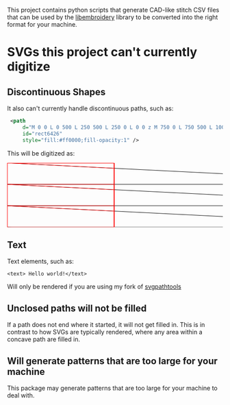 This project contains python scripts that generate CAD-like stitch CSV files that can be
used by the [libembroidery](https://github.com/Embroidermodder/Embroidermodder) library to be converted into the right format for your machine.

SVGs this project can't currently digitize
==============

Discontinuous Shapes
--------------------

It also can't currently handle discontinuous paths, such as:

```svg
 <path
     d="M 0 0 L 0 500 L 250 500 L 250 0 L 0 0 z M 750 0 L 750 500 L 1000 500 L 1000 0 L 750 0 z "
     id="rect6426"
     style="fill:#ff0000;fill-opacity:1" />
```

This will be digitized as:

<svg baseProfile="tiny" height="100%" version="1.2" width="100%" xmlns="http://www.w3.org/2000/svg" xmlns:ev="http://www.w3.org/2001/xml-events" xmlns:xlink="http://www.w3.org/1999/xlink"><defs /><line stroke="black" stroke-width="1.0" x1="0.0" x2="1000.0" y1="0.0" y2="50.0" /><path d="M 0 0 L 0 500 L 250 500 L 250 0 L 0 0 z M 750 0 L 750 500 L 1000 500 L 1000 0 L 750 0 z " fill="none" stroke="rgb(100%,0%,0%)" /><path d="M 0 0 L 0 500 L 250 500 L 250 0 L 0 0 z M 750 0 L 750 500 L 1000 500 L 1000 0 L 750 0 z " fill="none" stroke="rgb(100%,0%,0%)" /><path d="M 0 0 L 0 500 L 250 500 L 250 0 L 0 0 z M 750 0 L 750 500 L 1000 500 L 1000 0 L 750 0 z " fill="none" stroke="rgb(100%,0%,0%)" /><path d="M 0 0 L 0 500 L 250 500 L 250 0 L 0 0 z M 750 0 L 750 500 L 1000 500 L 1000 0 L 750 0 z " fill="none" stroke="rgb(100%,0%,0%)" /><path d="M 0 0 L 0 500 L 250 500 L 250 0 L 0 0 z M 750 0 L 750 500 L 1000 500 L 1000 0 L 750 0 z " fill="none" stroke="rgb(100%,0%,0%)" /><path d="M 0 0 L 0 500 L 250 500 L 250 0 L 0 0 z M 750 0 L 750 500 L 1000 500 L 1000 0 L 750 0 z " fill="none" stroke="rgb(100%,0%,0%)" /><path d="M 0 0 L 0 500 L 250 500 L 250 0 L 0 0 z M 750 0 L 750 500 L 1000 500 L 1000 0 L 750 0 z " fill="none" stroke="rgb(100%,0%,0%)" /><path d="M 0 0 L 0 500 L 250 500 L 250 0 L 0 0 z M 750 0 L 750 500 L 1000 500 L 1000 0 L 750 0 z " fill="none" stroke="rgb(100%,0%,0%)" /><circle cx="0.0" cy="0.0" r="1.0" /><circle cx="250.0" cy="12.5" r="1.0" /><circle cx="750.0" cy="37.5" r="1.0" /><circle cx="1000.0" cy="50.0" r="1.0" /><line stroke="rgb(100%,0%,0%)" stroke-width="1.0" x1="0.0" x2="250.0" y1="0.0" y2="12.5" /><line stroke="black" stroke-width="1.0" x1="1000.0" x2="0.0" y1="50.0" y2="50.0" /><path d="M 0 0 L 0 500 L 250 500 L 250 0 L 0 0 z M 750 0 L 750 500 L 1000 500 L 1000 0 L 750 0 z " fill="none" stroke="rgb(100%,0%,0%)" /><path d="M 0 0 L 0 500 L 250 500 L 250 0 L 0 0 z M 750 0 L 750 500 L 1000 500 L 1000 0 L 750 0 z " fill="none" stroke="rgb(100%,0%,0%)" /><path d="M 0 0 L 0 500 L 250 500 L 250 0 L 0 0 z M 750 0 L 750 500 L 1000 500 L 1000 0 L 750 0 z " fill="none" stroke="rgb(100%,0%,0%)" /><path d="M 0 0 L 0 500 L 250 500 L 250 0 L 0 0 z M 750 0 L 750 500 L 1000 500 L 1000 0 L 750 0 z " fill="none" stroke="rgb(100%,0%,0%)" /><path d="M 0 0 L 0 500 L 250 500 L 250 0 L 0 0 z M 750 0 L 750 500 L 1000 500 L 1000 0 L 750 0 z " fill="none" stroke="rgb(100%,0%,0%)" /><path d="M 0 0 L 0 500 L 250 500 L 250 0 L 0 0 z M 750 0 L 750 500 L 1000 500 L 1000 0 L 750 0 z " fill="none" stroke="rgb(100%,0%,0%)" /><path d="M 0 0 L 0 500 L 250 500 L 250 0 L 0 0 z M 750 0 L 750 500 L 1000 500 L 1000 0 L 750 0 z " fill="none" stroke="rgb(100%,0%,0%)" /><path d="M 0 0 L 0 500 L 250 500 L 250 0 L 0 0 z M 750 0 L 750 500 L 1000 500 L 1000 0 L 750 0 z " fill="none" stroke="rgb(100%,0%,0%)" /><circle cx="0.0" cy="50.0" r="1.0" /><circle cx="250.0" cy="50.0" r="1.0" /><circle cx="750.0" cy="50.0" r="1.0" /><circle cx="1000.0" cy="50.0" r="1.0" /><line stroke="rgb(100%,0%,0%)" stroke-width="1.0" x1="0.0" x2="250.0" y1="50.0" y2="50.0" /><line stroke="black" stroke-width="1.0" x1="0.0" x2="1000.0" y1="50.0" y2="100.0" /><path d="M 0 0 L 0 500 L 250 500 L 250 0 L 0 0 z M 750 0 L 750 500 L 1000 500 L 1000 0 L 750 0 z " fill="none" stroke="rgb(100%,0%,0%)" /><path d="M 0 0 L 0 500 L 250 500 L 250 0 L 0 0 z M 750 0 L 750 500 L 1000 500 L 1000 0 L 750 0 z " fill="none" stroke="rgb(100%,0%,0%)" /><path d="M 0 0 L 0 500 L 250 500 L 250 0 L 0 0 z M 750 0 L 750 500 L 1000 500 L 1000 0 L 750 0 z " fill="none" stroke="rgb(100%,0%,0%)" /><path d="M 0 0 L 0 500 L 250 500 L 250 0 L 0 0 z M 750 0 L 750 500 L 1000 500 L 1000 0 L 750 0 z " fill="none" stroke="rgb(100%,0%,0%)" /><path d="M 0 0 L 0 500 L 250 500 L 250 0 L 0 0 z M 750 0 L 750 500 L 1000 500 L 1000 0 L 750 0 z " fill="none" stroke="rgb(100%,0%,0%)" /><path d="M 0 0 L 0 500 L 250 500 L 250 0 L 0 0 z M 750 0 L 750 500 L 1000 500 L 1000 0 L 750 0 z " fill="none" stroke="rgb(100%,0%,0%)" /><path d="M 0 0 L 0 500 L 250 500 L 250 0 L 0 0 z M 750 0 L 750 500 L 1000 500 L 1000 0 L 750 0 z " fill="none" stroke="rgb(100%,0%,0%)" /><path d="M 0 0 L 0 500 L 250 500 L 250 0 L 0 0 z M 750 0 L 750 500 L 1000 500 L 1000 0 L 750 0 z " fill="none" stroke="rgb(100%,0%,0%)" /><circle cx="0.0" cy="50.0" r="1.0" /><circle cx="250.0" cy="62.5" r="1.0" /><circle cx="750.0" cy="87.5" r="1.0" /><circle cx="1000.0" cy="100.0" r="1.0" /><line stroke="rgb(100%,0%,0%)" stroke-width="1.0" x1="0.0" x2="250.0" y1="50.0" y2="62.5" /><line stroke="black" stroke-width="1.0" x1="1000.0" x2="0.0" y1="100.0" y2="100.0" /><path d="M 0 0 L 0 500 L 250 500 L 250 0 L 0 0 z M 750 0 L 750 500 L 1000 500 L 1000 0 L 750 0 z " fill="none" stroke="rgb(100%,0%,0%)" /><path d="M 0 0 L 0 500 L 250 500 L 250 0 L 0 0 z M 750 0 L 750 500 L 1000 500 L 1000 0 L 750 0 z " fill="none" stroke="rgb(100%,0%,0%)" /><path d="M 0 0 L 0 500 L 250 500 L 250 0 L 0 0 z M 750 0 L 750 500 L 1000 500 L 1000 0 L 750 0 z " fill="none" stroke="rgb(100%,0%,0%)" /><path d="M 0 0 L 0 500 L 250 500 L 250 0 L 0 0 z M 750 0 L 750 500 L 1000 500 L 1000 0 L 750 0 z " fill="none" stroke="rgb(100%,0%,0%)" /><path d="M 0 0 L 0 500 L 250 500 L 250 0 L 0 0 z M 750 0 L 750 500 L 1000 500 L 1000 0 L 750 0 z " fill="none" stroke="rgb(100%,0%,0%)" /><path d="M 0 0 L 0 500 L 250 500 L 250 0 L 0 0 z M 750 0 L 750 500 L 1000 500 L 1000 0 L 750 0 z " fill="none" stroke="rgb(100%,0%,0%)" /><path d="M 0 0 L 0 500 L 250 500 L 250 0 L 0 0 z M 750 0 L 750 500 L 1000 500 L 1000 0 L 750 0 z " fill="none" stroke="rgb(100%,0%,0%)" /><path d="M 0 0 L 0 500 L 250 500 L 250 0 L 0 0 z M 750 0 L 750 500 L 1000 500 L 1000 0 L 750 0 z " fill="none" stroke="rgb(100%,0%,0%)" /><circle cx="0.0" cy="100.0" r="1.0" /><circle cx="250.0" cy="100.0" r="1.0" /><circle cx="750.0" cy="100.0" r="1.0" /><circle cx="1000.0" cy="100.0" r="1.0" /><line stroke="rgb(100%,0%,0%)" stroke-width="1.0" x1="0.0" x2="250.0" y1="100.0" y2="100.0" /><line stroke="black" stroke-width="1.0" x1="0.0" x2="1000.0" y1="100.0" y2="150.0" /><path d="M 0 0 L 0 500 L 250 500 L 250 0 L 0 0 z M 750 0 L 750 500 L 1000 500 L 1000 0 L 750 0 z " fill="none" stroke="rgb(100%,0%,0%)" /><path d="M 0 0 L 0 500 L 250 500 L 250 0 L 0 0 z M 750 0 L 750 500 L 1000 500 L 1000 0 L 750 0 z " fill="none" stroke="rgb(100%,0%,0%)" /><path d="M 0 0 L 0 500 L 250 500 L 250 0 L 0 0 z M 750 0 L 750 500 L 1000 500 L 1000 0 L 750 0 z " fill="none" stroke="rgb(100%,0%,0%)" /><path d="M 0 0 L 0 500 L 250 500 L 250 0 L 0 0 z M 750 0 L 750 500 L 1000 500 L 1000 0 L 750 0 z " fill="none" stroke="rgb(100%,0%,0%)" /><path d="M 0 0 L 0 500 L 250 500 L 250 0 L 0 0 z M 750 0 L 750 500 L 1000 500 L 1000 0 L 750 0 z " fill="none" stroke="rgb(100%,0%,0%)" /><path d="M 0 0 L 0 500 L 250 500 L 250 0 L 0 0 z M 750 0 L 750 500 L 1000 500 L 1000 0 L 750 0 z " fill="none" stroke="rgb(100%,0%,0%)" /><path d="M 0 0 L 0 500 L 250 500 L 250 0 L 0 0 z M 750 0 L 750 500 L 1000 500 L 1000 0 L 750 0 z " fill="none" stroke="rgb(100%,0%,0%)" /><path d="M 0 0 L 0 500 L 250 500 L 250 0 L 0 0 z M 750 0 L 750 500 L 1000 500 L 1000 0 L 750 0 z " fill="none" stroke="rgb(100%,0%,0%)" /><circle cx="0.0" cy="100.0" r="1.0" /><circle cx="250.0" cy="112.5" r="1.0" /><circle cx="750.0" cy="137.5" r="1.0" /><circle cx="1000.0" cy="150.0" r="1.0" /><line stroke="rgb(100%,0%,0%)" stroke-width="1.0" x1="0.0" x2="250.0" y1="100.0" y2="112.5" /><line stroke="black" stroke-width="1.0" x1="1000.0" x2="0.0" y1="150.0" y2="150.0" /><path d="M 0 0 L 0 500 L 250 500 L 250 0 L 0 0 z M 750 0 L 750 500 L 1000 500 L 1000 0 L 750 0 z " fill="none" stroke="rgb(100%,0%,0%)" /><path d="M 0 0 L 0 500 L 250 500 L 250 0 L 0 0 z M 750 0 L 750 500 L 1000 500 L 1000 0 L 750 0 z " fill="none" stroke="rgb(100%,0%,0%)" /><path d="M 0 0 L 0 500 L 250 500 L 250 0 L 0 0 z M 750 0 L 750 500 L 1000 500 L 1000 0 L 750 0 z " fill="none" stroke="rgb(100%,0%,0%)" /><path d="M 0 0 L 0 500 L 250 500 L 250 0 L 0 0 z M 750 0 L 750 500 L 1000 500 L 1000 0 L 750 0 z " fill="none" stroke="rgb(100%,0%,0%)" /><path d="M 0 0 L 0 500 L 250 500 L 250 0 L 0 0 z M 750 0 L 750 500 L 1000 500 L 1000 0 L 750 0 z " fill="none" stroke="rgb(100%,0%,0%)" /><path d="M 0 0 L 0 500 L 250 500 L 250 0 L 0 0 z M 750 0 L 750 500 L 1000 500 L 1000 0 L 750 0 z " fill="none" stroke="rgb(100%,0%,0%)" /><path d="M 0 0 L 0 500 L 250 500 L 250 0 L 0 0 z M 750 0 L 750 500 L 1000 500 L 1000 0 L 750 0 z " fill="none" stroke="rgb(100%,0%,0%)" /><path d="M 0 0 L 0 500 L 250 500 L 250 0 L 0 0 z M 750 0 L 750 500 L 1000 500 L 1000 0 L 750 0 z " fill="none" stroke="rgb(100%,0%,0%)" /><circle cx="0.0" cy="150.0" r="1.0" /><circle cx="250.0" cy="150.0" r="1.0" /><circle cx="750.0" cy="150.0" r="1.0" /><circle cx="1000.0" cy="150.0" r="1.0" /><line stroke="rgb(100%,0%,0%)" stroke-width="1.0" x1="0.0" x2="250.0" y1="150.0" y2="150.0" /><line stroke="black" stroke-width="1.0" x1="0.0" x2="1000.0" y1="150.0" y2="200.0" /><path d="M 0 0 L 0 500 L 250 500 L 250 0 L 0 0 z M 750 0 L 750 500 L 1000 500 L 1000 0 L 750 0 z " fill="none" stroke="rgb(100%,0%,0%)" /><path d="M 0 0 L 0 500 L 250 500 L 250 0 L 0 0 z M 750 0 L 750 500 L 1000 500 L 1000 0 L 750 0 z " fill="none" stroke="rgb(100%,0%,0%)" /><path d="M 0 0 L 0 500 L 250 500 L 250 0 L 0 0 z M 750 0 L 750 500 L 1000 500 L 1000 0 L 750 0 z " fill="none" stroke="rgb(100%,0%,0%)" /><path d="M 0 0 L 0 500 L 250 500 L 250 0 L 0 0 z M 750 0 L 750 500 L 1000 500 L 1000 0 L 750 0 z " fill="none" stroke="rgb(100%,0%,0%)" /><path d="M 0 0 L 0 500 L 250 500 L 250 0 L 0 0 z M 750 0 L 750 500 L 1000 500 L 1000 0 L 750 0 z " fill="none" stroke="rgb(100%,0%,0%)" /><path d="M 0 0 L 0 500 L 250 500 L 250 0 L 0 0 z M 750 0 L 750 500 L 1000 500 L 1000 0 L 750 0 z " fill="none" stroke="rgb(100%,0%,0%)" /><path d="M 0 0 L 0 500 L 250 500 L 250 0 L 0 0 z M 750 0 L 750 500 L 1000 500 L 1000 0 L 750 0 z " fill="none" stroke="rgb(100%,0%,0%)" /><path d="M 0 0 L 0 500 L 250 500 L 250 0 L 0 0 z M 750 0 L 750 500 L 1000 500 L 1000 0 L 750 0 z " fill="none" stroke="rgb(100%,0%,0%)" /><circle cx="0.0" cy="150.0" r="1.0" /><circle cx="250.0" cy="162.5" r="1.0" /><circle cx="750.0" cy="187.5" r="1.0" /><circle cx="1000.0" cy="200.0" r="1.0" /><line stroke="rgb(100%,0%,0%)" stroke-width="1.0" x1="0.0" x2="250.0" y1="150.0" y2="162.5" /><line stroke="black" stroke-width="1.0" x1="1000.0" x2="0.0" y1="200.0" y2="200.0" /><path d="M 0 0 L 0 500 L 250 500 L 250 0 L 0 0 z M 750 0 L 750 500 L 1000 500 L 1000 0 L 750 0 z " fill="none" stroke="rgb(100%,0%,0%)" /><path d="M 0 0 L 0 500 L 250 500 L 250 0 L 0 0 z M 750 0 L 750 500 L 1000 500 L 1000 0 L 750 0 z " fill="none" stroke="rgb(100%,0%,0%)" /><path d="M 0 0 L 0 500 L 250 500 L 250 0 L 0 0 z M 750 0 L 750 500 L 1000 500 L 1000 0 L 750 0 z " fill="none" stroke="rgb(100%,0%,0%)" /><path d="M 0 0 L 0 500 L 250 500 L 250 0 L 0 0 z M 750 0 L 750 500 L 1000 500 L 1000 0 L 750 0 z " fill="none" stroke="rgb(100%,0%,0%)" /><path d="M 0 0 L 0 500 L 250 500 L 250 0 L 0 0 z M 750 0 L 750 500 L 1000 500 L 1000 0 L 750 0 z " fill="none" stroke="rgb(100%,0%,0%)" /><path d="M 0 0 L 0 500 L 250 500 L 250 0 L 0 0 z M 750 0 L 750 500 L 1000 500 L 1000 0 L 750 0 z " fill="none" stroke="rgb(100%,0%,0%)" /><path d="M 0 0 L 0 500 L 250 500 L 250 0 L 0 0 z M 750 0 L 750 500 L 1000 500 L 1000 0 L 750 0 z " fill="none" stroke="rgb(100%,0%,0%)" /><path d="M 0 0 L 0 500 L 250 500 L 250 0 L 0 0 z M 750 0 L 750 500 L 1000 500 L 1000 0 L 750 0 z " fill="none" stroke="rgb(100%,0%,0%)" /><circle cx="0.0" cy="200.0" r="1.0" /><circle cx="250.0" cy="200.0" r="1.0" /><circle cx="750.0" cy="200.0" r="1.0" /><circle cx="1000.0" cy="200.0" r="1.0" /><line stroke="rgb(100%,0%,0%)" stroke-width="1.0" x1="0.0" x2="250.0" y1="200.0" y2="200.0" /><line stroke="black" stroke-width="1.0" x1="0.0" x2="1000.0" y1="200.0" y2="250.0" /><path d="M 0 0 L 0 500 L 250 500 L 250 0 L 0 0 z M 750 0 L 750 500 L 1000 500 L 1000 0 L 750 0 z " fill="none" stroke="rgb(100%,0%,0%)" /><path d="M 0 0 L 0 500 L 250 500 L 250 0 L 0 0 z M 750 0 L 750 500 L 1000 500 L 1000 0 L 750 0 z " fill="none" stroke="rgb(100%,0%,0%)" /><path d="M 0 0 L 0 500 L 250 500 L 250 0 L 0 0 z M 750 0 L 750 500 L 1000 500 L 1000 0 L 750 0 z " fill="none" stroke="rgb(100%,0%,0%)" /><path d="M 0 0 L 0 500 L 250 500 L 250 0 L 0 0 z M 750 0 L 750 500 L 1000 500 L 1000 0 L 750 0 z " fill="none" stroke="rgb(100%,0%,0%)" /><path d="M 0 0 L 0 500 L 250 500 L 250 0 L 0 0 z M 750 0 L 750 500 L 1000 500 L 1000 0 L 750 0 z " fill="none" stroke="rgb(100%,0%,0%)" /><path d="M 0 0 L 0 500 L 250 500 L 250 0 L 0 0 z M 750 0 L 750 500 L 1000 500 L 1000 0 L 750 0 z " fill="none" stroke="rgb(100%,0%,0%)" /><path d="M 0 0 L 0 500 L 250 500 L 250 0 L 0 0 z M 750 0 L 750 500 L 1000 500 L 1000 0 L 750 0 z " fill="none" stroke="rgb(100%,0%,0%)" /><path d="M 0 0 L 0 500 L 250 500 L 250 0 L 0 0 z M 750 0 L 750 500 L 1000 500 L 1000 0 L 750 0 z " fill="none" stroke="rgb(100%,0%,0%)" /><circle cx="0.0" cy="200.0" r="1.0" /><circle cx="250.0" cy="212.5" r="1.0" /><circle cx="750.0" cy="237.5" r="1.0" /><circle cx="1000.0" cy="250.0" r="1.0" /><line stroke="rgb(100%,0%,0%)" stroke-width="1.0" x1="0.0" x2="250.0" y1="200.0" y2="212.5" /><line stroke="black" stroke-width="1.0" x1="1000.0" x2="0.0" y1="250.0" y2="250.0" /><path d="M 0 0 L 0 500 L 250 500 L 250 0 L 0 0 z M 750 0 L 750 500 L 1000 500 L 1000 0 L 750 0 z " fill="none" stroke="rgb(100%,0%,0%)" /><path d="M 0 0 L 0 500 L 250 500 L 250 0 L 0 0 z M 750 0 L 750 500 L 1000 500 L 1000 0 L 750 0 z " fill="none" stroke="rgb(100%,0%,0%)" /><path d="M 0 0 L 0 500 L 250 500 L 250 0 L 0 0 z M 750 0 L 750 500 L 1000 500 L 1000 0 L 750 0 z " fill="none" stroke="rgb(100%,0%,0%)" /><path d="M 0 0 L 0 500 L 250 500 L 250 0 L 0 0 z M 750 0 L 750 500 L 1000 500 L 1000 0 L 750 0 z " fill="none" stroke="rgb(100%,0%,0%)" /><path d="M 0 0 L 0 500 L 250 500 L 250 0 L 0 0 z M 750 0 L 750 500 L 1000 500 L 1000 0 L 750 0 z " fill="none" stroke="rgb(100%,0%,0%)" /><path d="M 0 0 L 0 500 L 250 500 L 250 0 L 0 0 z M 750 0 L 750 500 L 1000 500 L 1000 0 L 750 0 z " fill="none" stroke="rgb(100%,0%,0%)" /><path d="M 0 0 L 0 500 L 250 500 L 250 0 L 0 0 z M 750 0 L 750 500 L 1000 500 L 1000 0 L 750 0 z " fill="none" stroke="rgb(100%,0%,0%)" /><path d="M 0 0 L 0 500 L 250 500 L 250 0 L 0 0 z M 750 0 L 750 500 L 1000 500 L 1000 0 L 750 0 z " fill="none" stroke="rgb(100%,0%,0%)" /><circle cx="0.0" cy="250.0" r="1.0" /><circle cx="250.0" cy="250.0" r="1.0" /><circle cx="750.0" cy="250.0" r="1.0" /><circle cx="1000.0" cy="250.0" r="1.0" /><line stroke="rgb(100%,0%,0%)" stroke-width="1.0" x1="0.0" x2="250.0" y1="250.0" y2="250.0" /><line stroke="black" stroke-width="1.0" x1="0.0" x2="1000.0" y1="250.0" y2="300.0" /><path d="M 0 0 L 0 500 L 250 500 L 250 0 L 0 0 z M 750 0 L 750 500 L 1000 500 L 1000 0 L 750 0 z " fill="none" stroke="rgb(100%,0%,0%)" /><path d="M 0 0 L 0 500 L 250 500 L 250 0 L 0 0 z M 750 0 L 750 500 L 1000 500 L 1000 0 L 750 0 z " fill="none" stroke="rgb(100%,0%,0%)" /><path d="M 0 0 L 0 500 L 250 500 L 250 0 L 0 0 z M 750 0 L 750 500 L 1000 500 L 1000 0 L 750 0 z " fill="none" stroke="rgb(100%,0%,0%)" /><path d="M 0 0 L 0 500 L 250 500 L 250 0 L 0 0 z M 750 0 L 750 500 L 1000 500 L 1000 0 L 750 0 z " fill="none" stroke="rgb(100%,0%,0%)" /><path d="M 0 0 L 0 500 L 250 500 L 250 0 L 0 0 z M 750 0 L 750 500 L 1000 500 L 1000 0 L 750 0 z " fill="none" stroke="rgb(100%,0%,0%)" /><path d="M 0 0 L 0 500 L 250 500 L 250 0 L 0 0 z M 750 0 L 750 500 L 1000 500 L 1000 0 L 750 0 z " fill="none" stroke="rgb(100%,0%,0%)" /><path d="M 0 0 L 0 500 L 250 500 L 250 0 L 0 0 z M 750 0 L 750 500 L 1000 500 L 1000 0 L 750 0 z " fill="none" stroke="rgb(100%,0%,0%)" /><path d="M 0 0 L 0 500 L 250 500 L 250 0 L 0 0 z M 750 0 L 750 500 L 1000 500 L 1000 0 L 750 0 z " fill="none" stroke="rgb(100%,0%,0%)" /><circle cx="0.0" cy="250.0" r="1.0" /><circle cx="250.0" cy="262.5" r="1.0" /><circle cx="750.0" cy="287.5" r="1.0" /><circle cx="1000.0" cy="300.0" r="1.0" /><line stroke="rgb(100%,0%,0%)" stroke-width="1.0" x1="0.0" x2="250.0" y1="250.0" y2="262.5" /><line stroke="black" stroke-width="1.0" x1="1000.0" x2="0.0" y1="300.0" y2="300.0" /><path d="M 0 0 L 0 500 L 250 500 L 250 0 L 0 0 z M 750 0 L 750 500 L 1000 500 L 1000 0 L 750 0 z " fill="none" stroke="rgb(100%,0%,0%)" /><path d="M 0 0 L 0 500 L 250 500 L 250 0 L 0 0 z M 750 0 L 750 500 L 1000 500 L 1000 0 L 750 0 z " fill="none" stroke="rgb(100%,0%,0%)" /><path d="M 0 0 L 0 500 L 250 500 L 250 0 L 0 0 z M 750 0 L 750 500 L 1000 500 L 1000 0 L 750 0 z " fill="none" stroke="rgb(100%,0%,0%)" /><path d="M 0 0 L 0 500 L 250 500 L 250 0 L 0 0 z M 750 0 L 750 500 L 1000 500 L 1000 0 L 750 0 z " fill="none" stroke="rgb(100%,0%,0%)" /><path d="M 0 0 L 0 500 L 250 500 L 250 0 L 0 0 z M 750 0 L 750 500 L 1000 500 L 1000 0 L 750 0 z " fill="none" stroke="rgb(100%,0%,0%)" /><path d="M 0 0 L 0 500 L 250 500 L 250 0 L 0 0 z M 750 0 L 750 500 L 1000 500 L 1000 0 L 750 0 z " fill="none" stroke="rgb(100%,0%,0%)" /><path d="M 0 0 L 0 500 L 250 500 L 250 0 L 0 0 z M 750 0 L 750 500 L 1000 500 L 1000 0 L 750 0 z " fill="none" stroke="rgb(100%,0%,0%)" /><path d="M 0 0 L 0 500 L 250 500 L 250 0 L 0 0 z M 750 0 L 750 500 L 1000 500 L 1000 0 L 750 0 z " fill="none" stroke="rgb(100%,0%,0%)" /><circle cx="0.0" cy="300.0" r="1.0" /><circle cx="250.0" cy="300.0" r="1.0" /><circle cx="750.0" cy="300.0" r="1.0" /><circle cx="1000.0" cy="300.0" r="1.0" /><line stroke="rgb(100%,0%,0%)" stroke-width="1.0" x1="0.0" x2="250.0" y1="300.0" y2="300.0" /><line stroke="black" stroke-width="1.0" x1="0.0" x2="1000.0" y1="300.0" y2="350.0" /><path d="M 0 0 L 0 500 L 250 500 L 250 0 L 0 0 z M 750 0 L 750 500 L 1000 500 L 1000 0 L 750 0 z " fill="none" stroke="rgb(100%,0%,0%)" /><path d="M 0 0 L 0 500 L 250 500 L 250 0 L 0 0 z M 750 0 L 750 500 L 1000 500 L 1000 0 L 750 0 z " fill="none" stroke="rgb(100%,0%,0%)" /><path d="M 0 0 L 0 500 L 250 500 L 250 0 L 0 0 z M 750 0 L 750 500 L 1000 500 L 1000 0 L 750 0 z " fill="none" stroke="rgb(100%,0%,0%)" /><path d="M 0 0 L 0 500 L 250 500 L 250 0 L 0 0 z M 750 0 L 750 500 L 1000 500 L 1000 0 L 750 0 z " fill="none" stroke="rgb(100%,0%,0%)" /><path d="M 0 0 L 0 500 L 250 500 L 250 0 L 0 0 z M 750 0 L 750 500 L 1000 500 L 1000 0 L 750 0 z " fill="none" stroke="rgb(100%,0%,0%)" /><path d="M 0 0 L 0 500 L 250 500 L 250 0 L 0 0 z M 750 0 L 750 500 L 1000 500 L 1000 0 L 750 0 z " fill="none" stroke="rgb(100%,0%,0%)" /><path d="M 0 0 L 0 500 L 250 500 L 250 0 L 0 0 z M 750 0 L 750 500 L 1000 500 L 1000 0 L 750 0 z " fill="none" stroke="rgb(100%,0%,0%)" /><path d="M 0 0 L 0 500 L 250 500 L 250 0 L 0 0 z M 750 0 L 750 500 L 1000 500 L 1000 0 L 750 0 z " fill="none" stroke="rgb(100%,0%,0%)" /><circle cx="0.0" cy="300.0" r="1.0" /><circle cx="250.0" cy="312.5" r="1.0" /><circle cx="750.0" cy="337.5" r="1.0" /><circle cx="1000.0" cy="350.0" r="1.0" /><line stroke="rgb(100%,0%,0%)" stroke-width="1.0" x1="0.0" x2="250.0" y1="300.0" y2="312.5" /><line stroke="black" stroke-width="1.0" x1="1000.0" x2="0.0" y1="350.0" y2="350.0" /><path d="M 0 0 L 0 500 L 250 500 L 250 0 L 0 0 z M 750 0 L 750 500 L 1000 500 L 1000 0 L 750 0 z " fill="none" stroke="rgb(100%,0%,0%)" /><path d="M 0 0 L 0 500 L 250 500 L 250 0 L 0 0 z M 750 0 L 750 500 L 1000 500 L 1000 0 L 750 0 z " fill="none" stroke="rgb(100%,0%,0%)" /><path d="M 0 0 L 0 500 L 250 500 L 250 0 L 0 0 z M 750 0 L 750 500 L 1000 500 L 1000 0 L 750 0 z " fill="none" stroke="rgb(100%,0%,0%)" /><path d="M 0 0 L 0 500 L 250 500 L 250 0 L 0 0 z M 750 0 L 750 500 L 1000 500 L 1000 0 L 750 0 z " fill="none" stroke="rgb(100%,0%,0%)" /><path d="M 0 0 L 0 500 L 250 500 L 250 0 L 0 0 z M 750 0 L 750 500 L 1000 500 L 1000 0 L 750 0 z " fill="none" stroke="rgb(100%,0%,0%)" /><path d="M 0 0 L 0 500 L 250 500 L 250 0 L 0 0 z M 750 0 L 750 500 L 1000 500 L 1000 0 L 750 0 z " fill="none" stroke="rgb(100%,0%,0%)" /><path d="M 0 0 L 0 500 L 250 500 L 250 0 L 0 0 z M 750 0 L 750 500 L 1000 500 L 1000 0 L 750 0 z " fill="none" stroke="rgb(100%,0%,0%)" /><path d="M 0 0 L 0 500 L 250 500 L 250 0 L 0 0 z M 750 0 L 750 500 L 1000 500 L 1000 0 L 750 0 z " fill="none" stroke="rgb(100%,0%,0%)" /><circle cx="0.0" cy="350.0" r="1.0" /><circle cx="250.0" cy="350.0" r="1.0" /><circle cx="750.0" cy="350.0" r="1.0" /><circle cx="1000.0" cy="350.0" r="1.0" /><line stroke="rgb(100%,0%,0%)" stroke-width="1.0" x1="0.0" x2="250.0" y1="350.0" y2="350.0" /><line stroke="black" stroke-width="1.0" x1="0.0" x2="1000.0" y1="350.0" y2="400.0" /><path d="M 0 0 L 0 500 L 250 500 L 250 0 L 0 0 z M 750 0 L 750 500 L 1000 500 L 1000 0 L 750 0 z " fill="none" stroke="rgb(100%,0%,0%)" /><path d="M 0 0 L 0 500 L 250 500 L 250 0 L 0 0 z M 750 0 L 750 500 L 1000 500 L 1000 0 L 750 0 z " fill="none" stroke="rgb(100%,0%,0%)" /><path d="M 0 0 L 0 500 L 250 500 L 250 0 L 0 0 z M 750 0 L 750 500 L 1000 500 L 1000 0 L 750 0 z " fill="none" stroke="rgb(100%,0%,0%)" /><path d="M 0 0 L 0 500 L 250 500 L 250 0 L 0 0 z M 750 0 L 750 500 L 1000 500 L 1000 0 L 750 0 z " fill="none" stroke="rgb(100%,0%,0%)" /><path d="M 0 0 L 0 500 L 250 500 L 250 0 L 0 0 z M 750 0 L 750 500 L 1000 500 L 1000 0 L 750 0 z " fill="none" stroke="rgb(100%,0%,0%)" /><path d="M 0 0 L 0 500 L 250 500 L 250 0 L 0 0 z M 750 0 L 750 500 L 1000 500 L 1000 0 L 750 0 z " fill="none" stroke="rgb(100%,0%,0%)" /><path d="M 0 0 L 0 500 L 250 500 L 250 0 L 0 0 z M 750 0 L 750 500 L 1000 500 L 1000 0 L 750 0 z " fill="none" stroke="rgb(100%,0%,0%)" /><path d="M 0 0 L 0 500 L 250 500 L 250 0 L 0 0 z M 750 0 L 750 500 L 1000 500 L 1000 0 L 750 0 z " fill="none" stroke="rgb(100%,0%,0%)" /><circle cx="0.0" cy="350.0" r="1.0" /><circle cx="250.0" cy="362.5" r="1.0" /><circle cx="750.0" cy="387.5" r="1.0" /><circle cx="1000.0" cy="400.0" r="1.0" /><line stroke="rgb(100%,0%,0%)" stroke-width="1.0" x1="0.0" x2="250.0" y1="350.0" y2="362.5" /><line stroke="black" stroke-width="1.0" x1="1000.0" x2="0.0" y1="400.0" y2="400.0" /><path d="M 0 0 L 0 500 L 250 500 L 250 0 L 0 0 z M 750 0 L 750 500 L 1000 500 L 1000 0 L 750 0 z " fill="none" stroke="rgb(100%,0%,0%)" /><path d="M 0 0 L 0 500 L 250 500 L 250 0 L 0 0 z M 750 0 L 750 500 L 1000 500 L 1000 0 L 750 0 z " fill="none" stroke="rgb(100%,0%,0%)" /><path d="M 0 0 L 0 500 L 250 500 L 250 0 L 0 0 z M 750 0 L 750 500 L 1000 500 L 1000 0 L 750 0 z " fill="none" stroke="rgb(100%,0%,0%)" /><path d="M 0 0 L 0 500 L 250 500 L 250 0 L 0 0 z M 750 0 L 750 500 L 1000 500 L 1000 0 L 750 0 z " fill="none" stroke="rgb(100%,0%,0%)" /><path d="M 0 0 L 0 500 L 250 500 L 250 0 L 0 0 z M 750 0 L 750 500 L 1000 500 L 1000 0 L 750 0 z " fill="none" stroke="rgb(100%,0%,0%)" /><path d="M 0 0 L 0 500 L 250 500 L 250 0 L 0 0 z M 750 0 L 750 500 L 1000 500 L 1000 0 L 750 0 z " fill="none" stroke="rgb(100%,0%,0%)" /><path d="M 0 0 L 0 500 L 250 500 L 250 0 L 0 0 z M 750 0 L 750 500 L 1000 500 L 1000 0 L 750 0 z " fill="none" stroke="rgb(100%,0%,0%)" /><path d="M 0 0 L 0 500 L 250 500 L 250 0 L 0 0 z M 750 0 L 750 500 L 1000 500 L 1000 0 L 750 0 z " fill="none" stroke="rgb(100%,0%,0%)" /><circle cx="0.0" cy="400.0" r="1.0" /><circle cx="250.0" cy="400.0" r="1.0" /><circle cx="750.0" cy="400.0" r="1.0" /><circle cx="1000.0" cy="400.0" r="1.0" /><line stroke="rgb(100%,0%,0%)" stroke-width="1.0" x1="0.0" x2="250.0" y1="400.0" y2="400.0" /><line stroke="black" stroke-width="1.0" x1="0.0" x2="1000.0" y1="400.0" y2="450.0" /><path d="M 0 0 L 0 500 L 250 500 L 250 0 L 0 0 z M 750 0 L 750 500 L 1000 500 L 1000 0 L 750 0 z " fill="none" stroke="rgb(100%,0%,0%)" /><path d="M 0 0 L 0 500 L 250 500 L 250 0 L 0 0 z M 750 0 L 750 500 L 1000 500 L 1000 0 L 750 0 z " fill="none" stroke="rgb(100%,0%,0%)" /><path d="M 0 0 L 0 500 L 250 500 L 250 0 L 0 0 z M 750 0 L 750 500 L 1000 500 L 1000 0 L 750 0 z " fill="none" stroke="rgb(100%,0%,0%)" /><path d="M 0 0 L 0 500 L 250 500 L 250 0 L 0 0 z M 750 0 L 750 500 L 1000 500 L 1000 0 L 750 0 z " fill="none" stroke="rgb(100%,0%,0%)" /><path d="M 0 0 L 0 500 L 250 500 L 250 0 L 0 0 z M 750 0 L 750 500 L 1000 500 L 1000 0 L 750 0 z " fill="none" stroke="rgb(100%,0%,0%)" /><path d="M 0 0 L 0 500 L 250 500 L 250 0 L 0 0 z M 750 0 L 750 500 L 1000 500 L 1000 0 L 750 0 z " fill="none" stroke="rgb(100%,0%,0%)" /><path d="M 0 0 L 0 500 L 250 500 L 250 0 L 0 0 z M 750 0 L 750 500 L 1000 500 L 1000 0 L 750 0 z " fill="none" stroke="rgb(100%,0%,0%)" /><path d="M 0 0 L 0 500 L 250 500 L 250 0 L 0 0 z M 750 0 L 750 500 L 1000 500 L 1000 0 L 750 0 z " fill="none" stroke="rgb(100%,0%,0%)" /><circle cx="0.0" cy="400.0" r="1.0" /><circle cx="250.0" cy="412.5" r="1.0" /><circle cx="750.0" cy="437.5" r="1.0" /><circle cx="1000.0" cy="450.0" r="1.0" /><line stroke="rgb(100%,0%,0%)" stroke-width="1.0" x1="0.0" x2="250.0" y1="400.0" y2="412.5" /><line stroke="black" stroke-width="1.0" x1="1000.0" x2="0.0" y1="450.0" y2="450.0" /><path d="M 0 0 L 0 500 L 250 500 L 250 0 L 0 0 z M 750 0 L 750 500 L 1000 500 L 1000 0 L 750 0 z " fill="none" stroke="rgb(100%,0%,0%)" /><path d="M 0 0 L 0 500 L 250 500 L 250 0 L 0 0 z M 750 0 L 750 500 L 1000 500 L 1000 0 L 750 0 z " fill="none" stroke="rgb(100%,0%,0%)" /><path d="M 0 0 L 0 500 L 250 500 L 250 0 L 0 0 z M 750 0 L 750 500 L 1000 500 L 1000 0 L 750 0 z " fill="none" stroke="rgb(100%,0%,0%)" /><path d="M 0 0 L 0 500 L 250 500 L 250 0 L 0 0 z M 750 0 L 750 500 L 1000 500 L 1000 0 L 750 0 z " fill="none" stroke="rgb(100%,0%,0%)" /><path d="M 0 0 L 0 500 L 250 500 L 250 0 L 0 0 z M 750 0 L 750 500 L 1000 500 L 1000 0 L 750 0 z " fill="none" stroke="rgb(100%,0%,0%)" /><path d="M 0 0 L 0 500 L 250 500 L 250 0 L 0 0 z M 750 0 L 750 500 L 1000 500 L 1000 0 L 750 0 z " fill="none" stroke="rgb(100%,0%,0%)" /><path d="M 0 0 L 0 500 L 250 500 L 250 0 L 0 0 z M 750 0 L 750 500 L 1000 500 L 1000 0 L 750 0 z " fill="none" stroke="rgb(100%,0%,0%)" /><path d="M 0 0 L 0 500 L 250 500 L 250 0 L 0 0 z M 750 0 L 750 500 L 1000 500 L 1000 0 L 750 0 z " fill="none" stroke="rgb(100%,0%,0%)" /><circle cx="0.0" cy="450.0" r="1.0" /><circle cx="250.0" cy="450.0" r="1.0" /><circle cx="750.0" cy="450.0" r="1.0" /><circle cx="1000.0" cy="450.0" r="1.0" /><line stroke="rgb(100%,0%,0%)" stroke-width="1.0" x1="0.0" x2="250.0" y1="450.0" y2="450.0" /><line stroke="black" stroke-width="1.0" x1="0.0" x2="1000.0" y1="450.0" y2="500.0" /><path d="M 0 0 L 0 500 L 250 500 L 250 0 L 0 0 z M 750 0 L 750 500 L 1000 500 L 1000 0 L 750 0 z " fill="none" stroke="rgb(100%,0%,0%)" /><path d="M 0 0 L 0 500 L 250 500 L 250 0 L 0 0 z M 750 0 L 750 500 L 1000 500 L 1000 0 L 750 0 z " fill="none" stroke="rgb(100%,0%,0%)" /><path d="M 0 0 L 0 500 L 250 500 L 250 0 L 0 0 z M 750 0 L 750 500 L 1000 500 L 1000 0 L 750 0 z " fill="none" stroke="rgb(100%,0%,0%)" /><path d="M 0 0 L 0 500 L 250 500 L 250 0 L 0 0 z M 750 0 L 750 500 L 1000 500 L 1000 0 L 750 0 z " fill="none" stroke="rgb(100%,0%,0%)" /><path d="M 0 0 L 0 500 L 250 500 L 250 0 L 0 0 z M 750 0 L 750 500 L 1000 500 L 1000 0 L 750 0 z " fill="none" stroke="rgb(100%,0%,0%)" /><path d="M 0 0 L 0 500 L 250 500 L 250 0 L 0 0 z M 750 0 L 750 500 L 1000 500 L 1000 0 L 750 0 z " fill="none" stroke="rgb(100%,0%,0%)" /><path d="M 0 0 L 0 500 L 250 500 L 250 0 L 0 0 z M 750 0 L 750 500 L 1000 500 L 1000 0 L 750 0 z " fill="none" stroke="rgb(100%,0%,0%)" /><path d="M 0 0 L 0 500 L 250 500 L 250 0 L 0 0 z M 750 0 L 750 500 L 1000 500 L 1000 0 L 750 0 z " fill="none" stroke="rgb(100%,0%,0%)" /><circle cx="0.0" cy="450.0" r="1.0" /><circle cx="250.0" cy="462.5" r="1.0" /><circle cx="750.0" cy="487.5" r="1.0" /><circle cx="1000.0" cy="500.0" r="1.0" /><line stroke="rgb(100%,0%,0%)" stroke-width="1.0" x1="0.0" x2="250.0" y1="450.0" y2="462.5" /></svg>

Text
----

Text elements, such as:

```
<text> Hello world!</text>
```

Will only be rendered if you are using my fork of [svgpathtools](https://github.com/CatherineH/svgpathtools)


Unclosed paths will not be filled
------

If a path does not end where it started, it will not get filled in. This is in contrast to how SVGs are typically rendered, where any area within a concave path are filled in.

Will generate patterns that are too large for your machine
-------

This package may generate patterns that are too large for your machine to deal with.